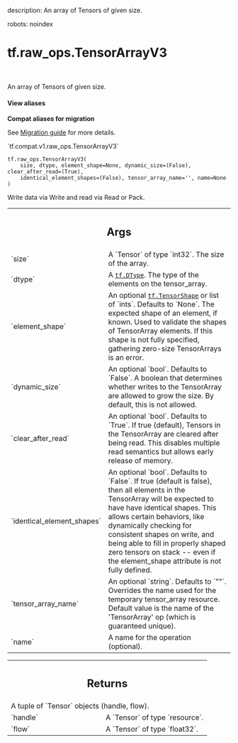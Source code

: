description: An array of Tensors of given size.

robots: noindex

# tf.raw_ops.TensorArrayV3

<!-- Insert buttons and diff -->

<table class="tfo-notebook-buttons tfo-api nocontent" align="left">

</table>



An array of Tensors of given size.

<section class="expandable">
  <h4 class="showalways">View aliases</h4>
  <p>
<b>Compat aliases for migration</b>
<p>See
<a href="https://www.tensorflow.org/guide/migrate">Migration guide</a> for
more details.</p>
<p>`tf.compat.v1.raw_ops.TensorArrayV3`</p>
</p>
</section>

<pre class="devsite-click-to-copy prettyprint lang-py tfo-signature-link">
<code>tf.raw_ops.TensorArrayV3(
    size, dtype, element_shape=None, dynamic_size=(False), clear_after_read=(True),
    identical_element_shapes=(False), tensor_array_name='', name=None
)
</code></pre>



<!-- Placeholder for "Used in" -->

Write data via Write and read via Read or Pack.

<!-- Tabular view -->
 <table class="responsive fixed orange">
<colgroup><col width="214px"><col></colgroup>
<tr><th colspan="2"><h2 class="add-link">Args</h2></th></tr>

<tr>
<td>
`size`
</td>
<td>
A `Tensor` of type `int32`. The size of the array.
</td>
</tr><tr>
<td>
`dtype`
</td>
<td>
A <a href="../../tf/dtypes/DType.md"><code>tf.DType</code></a>. The type of the elements on the tensor_array.
</td>
</tr><tr>
<td>
`element_shape`
</td>
<td>
An optional <a href="../../tf/TensorShape.md"><code>tf.TensorShape</code></a> or list of `ints`. Defaults to `None`.
The expected shape of an element, if known. Used to
validate the shapes of TensorArray elements. If this shape is not
fully specified, gathering zero-size TensorArrays is an error.
</td>
</tr><tr>
<td>
`dynamic_size`
</td>
<td>
An optional `bool`. Defaults to `False`.
A boolean that determines whether writes to the TensorArray
are allowed to grow the size.  By default, this is not allowed.
</td>
</tr><tr>
<td>
`clear_after_read`
</td>
<td>
An optional `bool`. Defaults to `True`.
If true (default), Tensors in the TensorArray are cleared
after being read.  This disables multiple read semantics but allows early
release of memory.
</td>
</tr><tr>
<td>
`identical_element_shapes`
</td>
<td>
An optional `bool`. Defaults to `False`.
If true (default is false), then all
elements in the TensorArray will be expected to have have identical shapes.
This allows certain behaviors, like dynamically checking for
consistent shapes on write, and being able to fill in properly
shaped zero tensors on stack -- even if the element_shape attribute
is not fully defined.
</td>
</tr><tr>
<td>
`tensor_array_name`
</td>
<td>
An optional `string`. Defaults to `""`.
Overrides the name used for the temporary tensor_array
resource. Default value is the name of the 'TensorArray' op (which
is guaranteed unique).
</td>
</tr><tr>
<td>
`name`
</td>
<td>
A name for the operation (optional).
</td>
</tr>
</table>



<!-- Tabular view -->
 <table class="responsive fixed orange">
<colgroup><col width="214px"><col></colgroup>
<tr><th colspan="2"><h2 class="add-link">Returns</h2></th></tr>
<tr class="alt">
<td colspan="2">
A tuple of `Tensor` objects (handle, flow).
</td>
</tr>
<tr>
<td>
`handle`
</td>
<td>
A `Tensor` of type `resource`.
</td>
</tr><tr>
<td>
`flow`
</td>
<td>
A `Tensor` of type `float32`.
</td>
</tr>
</table>

